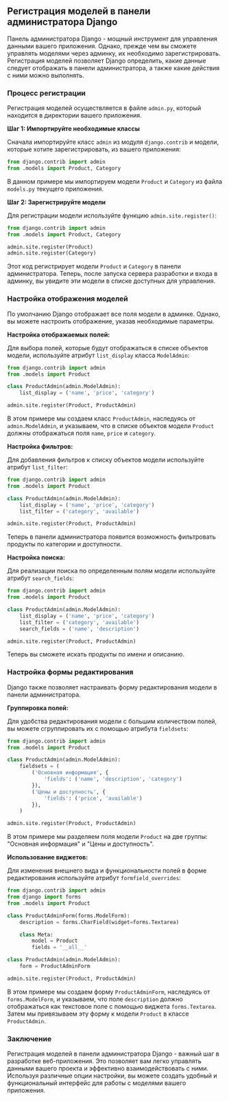 ## Регистрация моделей в панели администратора Django

Панель администратора Django - мощный инструмент для управления данными вашего приложения. Однако, прежде чем вы сможете управлять моделями через админку, их необходимо зарегистрировать.  Регистрация моделей позволяет Django определить, какие данные следует отображать в панели администратора, а также какие действия с ними можно выполнять.

### Процесс регистрации

Регистрация моделей осуществляется в файле `admin.py`, который находится в директории вашего приложения. 

**Шаг 1: Импортируйте необходимые классы**

Сначала импортируйте класс `admin` из модуля `django.contrib` и модели, которые хотите зарегистрировать, из вашего приложения:

```python
from django.contrib import admin
from .models import Product, Category
```

В данном примере мы импортируем модели `Product` и `Category` из файла `models.py` текущего приложения.

**Шаг 2: Зарегистрируйте модели**

Для регистрации модели используйте функцию `admin.site.register()`:

```python
from django.contrib import admin
from .models import Product, Category

admin.site.register(Product)
admin.site.register(Category)
```

Этот код регистрирует модели `Product` и `Category` в панели администратора. Теперь, после запуска сервера разработки и входа в админку, вы увидите эти модели в списке доступных для управления.

### Настройка отображения моделей

По умолчанию Django отображает все поля модели в админке. Однако, вы можете настроить отображение, указав необходимые параметры. 

**Настройка отображаемых полей:**

Для выбора полей, которые будут отображаться в списке объектов модели, используйте атрибут `list_display` класса `ModelAdmin`:

```python
from django.contrib import admin
from .models import Product

class ProductAdmin(admin.ModelAdmin):
    list_display = ('name', 'price', 'category')

admin.site.register(Product, ProductAdmin)
```

В этом примере мы создаем класс `ProductAdmin`, наследуясь от `admin.ModelAdmin`, и указываем, что в списке объектов модели `Product` должны отображаться поля `name`, `price` и `category`.

**Настройка фильтров:**

Для добавления фильтров к списку объектов модели используйте атрибут `list_filter`:

```python
from django.contrib import admin
from .models import Product

class ProductAdmin(admin.ModelAdmin):
    list_display = ('name', 'price', 'category')
    list_filter = ('category', 'available')

admin.site.register(Product, ProductAdmin)
```

Теперь в панели администратора появится возможность фильтровать продукты по категории и доступности.

**Настройка поиска:**

Для реализации поиска по определенным полям модели используйте атрибут `search_fields`:

```python
from django.contrib import admin
from .models import Product

class ProductAdmin(admin.ModelAdmin):
    list_display = ('name', 'price', 'category')
    list_filter = ('category', 'available')
    search_fields = ('name', 'description')

admin.site.register(Product, ProductAdmin)
```

Теперь вы сможете искать продукты по имени и описанию.

### Настройка формы редактирования

Django также позволяет настраивать форму редактирования модели в панели администратора. 

**Группировка полей:**

Для удобства редактирования модели с большим количеством полей, вы можете сгруппировать их с помощью атрибута `fieldsets`:

```python
from django.contrib import admin
from .models import Product

class ProductAdmin(admin.ModelAdmin):
    fieldsets = (
        ('Основная информация', {
            'fields': ('name', 'description', 'category')
        }),
        ('Цены и доступность', {
            'fields': ('price', 'available')
        }),
    )

admin.site.register(Product, ProductAdmin)
```

В этом примере мы разделяем поля модели `Product` на две группы: "Основная информация" и "Цены и доступность".

**Использование виджетов:**

Для изменения внешнего вида и функциональности полей в форме редактирования используйте атрибут `formfield_overrides`:

```python
from django.contrib import admin
from django import forms
from .models import Product

class ProductAdminForm(forms.ModelForm):
    description = forms.CharField(widget=forms.Textarea)

    class Meta:
        model = Product
        fields = '__all__'

class ProductAdmin(admin.ModelAdmin):
    form = ProductAdminForm

admin.site.register(Product, ProductAdmin)
```

В этом примере мы создаем форму `ProductAdminForm`, наследуясь от `forms.ModelForm`, и указываем, что поле `description` должно отображаться как текстовое поле с помощью виджета `forms.Textarea`. Затем мы привязываем эту форму к модели `Product` в классе `ProductAdmin`.

### Заключение

Регистрация моделей в панели администратора Django - важный шаг в разработке веб-приложения. Это позволяет вам легко управлять данными вашего проекта и эффективно взаимодействовать с ними. Используя различные опции настройки, вы можете создать удобный и функциональный интерфейс для работы с моделями вашего приложения. 
